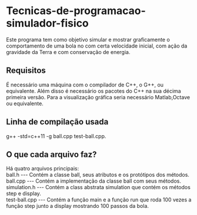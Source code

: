 # Tecnicas-de-programacao-simulador-fisico
Este programa tem como objetivo simular e mostrar graficamente o comportamento de uma bola no com certa velocidade inicial,
com ação da gravidade da Terra e com conservação de energia.
## Requisitos
É necessário uma máquina com o compilador de C++, o G++, ou equivalente. Além disso é necessário os pacotes do C++ na sua 
décima primeira versão. Para a visualização gráfica seria necessário Matlab,Octave ou equivalente.
## Linha de compilação usada
 g++ -std=c++11 -g ball.cpp test-ball.cpp.
## O que cada arquivo faz?
Há quatro arquivos principais:                                                                                                  
ball.h        ---  Contém a classe ball, seus atributos e os protótipos dos métodos.                                                                            
ball.cpp      ---  Contém a implementação da classe ball com seus métodos.                                                                                    
simulation.h  ---  Contém a class abstrata simulation que contém os métodos step e display.                                                    
test-ball.cpp ---  Contém a função main e a função run que roda 100 vezes a função step junto a display mostrando 100 passos da bola.
